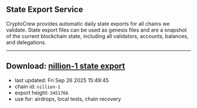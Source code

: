 ## State Export Service
CryptoCrew provides automatic daily state exports for all chains we validate. State export files can be used as genesis files and are a snapshot of the current blockchain state, including all validators, accounts, balances, and delegations.

---
**Download: [nillion-1 state export](https://ccv-s3.nbg1.your-objectstorage.com/SERVICE/nillion/nillion-1_export_3451766.json)**
---

- last updated: Fri Sep 26 2025 15:49:45
- chain id: `nillion-1`
- export height: `3451766`
- use for: airdrops, local tests, chain recovery
